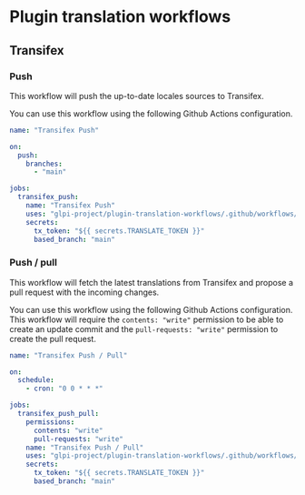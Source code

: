 # Plugin translation workflows

## Transifex

### Push

This workflow will push the up-to-date locales sources to Transifex.

You can use this workflow using the following Github Actions configuration.

```yaml
name: "Transifex Push"

on:
  push:
    branches:
      - "main"

jobs:
  transifex_push:
    name: "Transifex Push"
    uses: "glpi-project/plugin-translation-workflows/.github/workflows/transifex_push.yml@v1"
    secrets:
      tx_token: "${{ secrets.TRANSLATE_TOKEN }}"
      based_branch: "main"

```


### Push / pull

This workflow will fetch the latest translations from Transifex and propose a pull request with the incoming changes.

You can use this workflow using the following Github Actions configuration.
This workflow will require the `contents: "write"` permission to be able to create an update commit and the `pull-requests: "write"` permission to create the pull request.

```yaml
name: "Transifex Push / Pull"

on:
  schedule:
    - cron: "0 0 * * *"

jobs:
  transifex_push_pull:
    permissions:
      contents: "write"
      pull-requests: "write"
    name: "Transifex Push / Pull"
    uses: "glpi-project/plugin-translation-workflows/.github/workflows/transifex_push_pull.yml@v1"
    secrets:
      tx_token: "${{ secrets.TRANSLATE_TOKEN }}"
      based_branch: "main"

```

